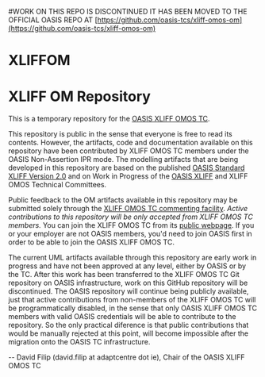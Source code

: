 #WORK ON THIS REPO IS DISCONTINUED
IT HAS BEEN MOVED TO THE OFFICIAL OASIS REPO AT
[https://github.com/oasis-tcs/xliff-omos-om](https://github.com/oasis-tcs/xliff-omos-om)


# XLIFFOM
XLIFF OM Repository
===================
This is a temporary repository for the [OASIS XLIFF OMOS TC](https://www.oasis-open.org/committees/xliff-omos/).

This repository is public in the sense that everyone is free to read its contents. However, the artifacts, code and documentation available on this repository have been contributed by XLIFF OMOS TC members under the OASIS Non-Assertion IPR mode. The modelling artifacts that are being developed in this repository are based on the published [OASIS Standard XLIFF Version 2.0](http://docs.oasis-open.org/xliff/xliff-core/v2.0/xliff-core-v2.0.html) and on Work in Progress of the [OASIS XLIFF](https://www.oasis-open.org/committees/xliff/) and XLIFF OMOS Technical Committees.

Public feedback to the OM artifacts available in this repository may be submitted solely through the [XLIFF OMOS TC commenting facility](https://www.oasis-open.org/committees/comments/index.php?wg_abbrev=xliff-omos).  *Active contributions to this repository will be only accepted from XLIFF OMOS TC members.* You can join the XLIFF OMOS TC from its [public webpage](https://www.oasis-open.org/committees/xliff-omos/). If you or your employer are not OASIS members, you'd need to join OASIS first in order to be able to join the OASIS XLIFF OMOS TC.

The current UML artifacts available through this repository are early work in progress and have not been approved at any level, either by OASIS or by the TC. After this work has been transferred to the XLIFF OMOS TC Git repository on OASIS infrastructure, work on this GitHub repository will be discontinued. The OASIS repository will continue being publicly available, just that active contributions from non-members of the XLIFF OMOS TC will be programmatically disabled, in the sense that only OASIS XLIFF OMOS TC members with valid OASIS credentials will be able to contribute to the repository. So the only practical diference is that public contributions that would be manually rejected at this point, will become impossible after the migration onto the OASIS TC infrastructure.

-- David Filip (david.filip at adaptcentre dot ie), Chair of the OASIS XLIFF OMOS TC

